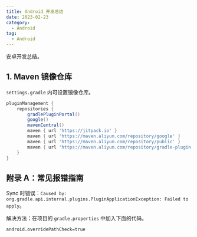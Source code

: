 ```yaml
---
title: Android 开发总结
date: 2023-02-23
category:
  - Android
tag:
  - Android
---
```


安卓开发总结。

<!-- more -->

## 1. Maven 镜像仓库

`settings.gradle` 内可设置镜像仓库。

```gradle
pluginManagement {
    repositories {
        gradlePluginPortal()
        google()
        mavenCentral()
        maven { url 'https://jitpack.io' }
        maven { url 'https://maven.aliyun.com/repository/google' }
        maven { url 'https://maven.aliyun.com/repository/public' }
        maven { url 'https://maven.aliyun.com/repository/gradle-plugin' }
    }
}
```

## 附录 A：常见报错指南

Sync 时错误：`Caused by: org.gradle.api.internal.plugins.PluginApplicationException: Failed to apply`。

解决方法：在项目的 `gradle.properties` 中加入下面的代码。

```properties
android.overridePathCheck=true
```
